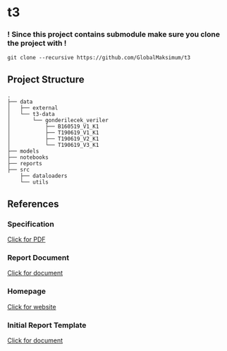 # t3

### ! Since this project contains submodule make sure you clone the project with !

```
git clone --recursive https://github.com/GlobalMaksimum/t3
```

## Project Structure

```
.
├── data
│   ├── external
│   └── t3-data
│       └── gonderilecek_veriler
│           ├── B160519_V1_K1
│           ├── T190619_V1_K1
│           ├── T190619_V2_K1
│           └── T190619_V3_K1
├── models
├── notebooks
├── reports
├── src
    ├── dataloaders
    └── utils
```

## References

### Specification
[Click for PDF](https://www.teknofestistanbul.org/Content/files/2019_satnameler/Yapay_Zeka_Yarismasi_Sartname_05.pdf)

### Report Document
[Click for document](https://github.com/GlobalMaksimum/t3/blob/master/3T%20Rapor%20Taslag%CC%86%C4%B1.pdf)

### Homepage
[Click for website](http://turkiyeteknolojitakimi.org/)

### Initial Report Template
[Click for document](https://www.teknofestistanbul.org/Content/files/2019_satnameler/yapay_zeka_otr_sablon_14.docx)
